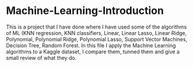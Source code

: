 # Machine-Learning-Introduction
This is a project that I have done where I have used some of the algorithms of ML (KNN regression, KNN classifiers, Linear, Linear Lasso, Linear Ridge, Polynomial, Polynomial Ridge, Polynomial Lasso, Support Vector Machines, Decision Tree, Random Forest.
In this file I apply the Machine Learning algorithms to a Kaggle dataset, I compare them, tunned them and give a small review of what they do.
